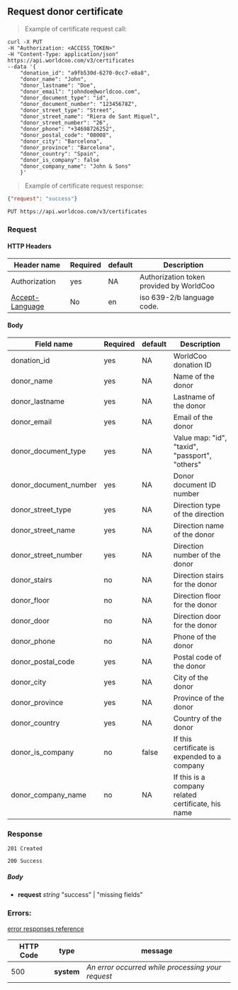 ## Request donor certificate

> Example of certificate request call:

```shell
curl -X PUT
-H "Authorization: <ACCESS_TOKEN>"
-H "Content-Type: application/json"
https://api.worldcoo.com/v3/certificates
--data '{
    "donation_id": "a9fb530d-6270-0cc7-e8a8",
    "donor_name": "John",
    "donor_lastname": "Doe",
    "donor_email": "johndoe@worldcoo.com",
    "donor_document_type": "id",
    "donor_document_number": "12345678Z",
    "donor_street_type": "Street",
    "donor_street_name": "Riera de Sant Miquel",
    "donor_street_number": "26",
    "donor_phone": "+34698726252",
    "donor_postal_code": "08008",
    "donor_city": "Barcelona",
    "donor_province": "Barcelona",
    "donor_country": "Spain",
    "donor_is_company": false
    "donor_company_name": "John & Sons"
    }'
```

> Example of certificate request response:

```json
{"request": "success"}
```

`PUT https://api.worldcoo.com/v3/certificates`

### Request

#### HTTP Headers

Header name | Required | default | Description
---------- | ------- | ------- | -------
Authorization | yes | NA | Authorization token provided by WorldCoo
[Accept-Language](https://www.w3.org/Protocols/rfc2616/rfc2616-sec14.html#sec14.4) | No | en | iso 639-2/b language code.

#### Body

Field name | Required | default | Description
---------- | ------- | ------- | -------
donation_id | yes | NA | WorldCoo donation ID
donor_name | yes | NA | Name of the donor
donor_lastname | yes | NA | Lastname of the donor
donor_email | yes | NA | Email of the donor
donor_document_type | yes | NA | Value map: "id", "taxid", "passport", "others"
donor_document_number | yes | NA | Donor document ID number
donor_street_type | yes | NA | Direction type of the direction
donor_street_name | yes | NA | Direction name of the donor
donor_street_number | yes | NA | Direction number of the donor
donor_stairs | no | NA | Direction stairs for the donor
donor_floor | no | NA | Direction floor for the donor
donor_door | no | NA | Direction door for the donor
donor_phone | no | NA | Phone of the donor
donor_postal_code | yes | NA | Postal code of the donor
donor_city | yes | NA | City of the donor
donor_province | yes | NA | Province of the donor
donor_country | yes | NA | Country of the donor
donor_is_company | no | false | If this certificate is expended to a company
donor_company_name | no | NA | If this is a company related certificate, his name



### Response

`201 Created`

`200 Success`

##### Body
- **request** *string* "success" | "missing fields"

### Errors:

[error responses reference](#errors)


HTTP Code | type | message
--------- | ---- | -------
500 | **system** | *An error occurred while processing your request*
